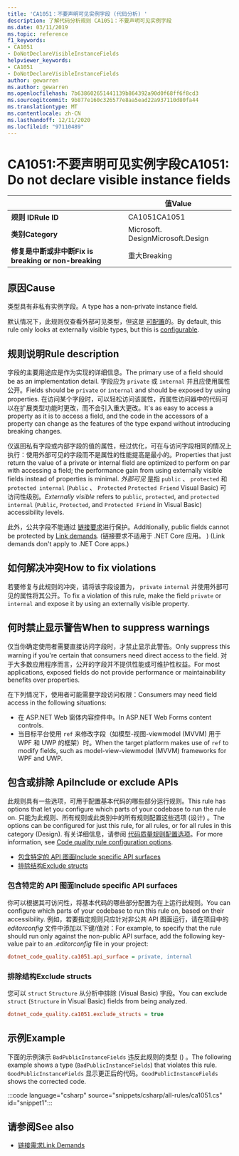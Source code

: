 ```yaml
---
title: 'CA1051：不要声明可见实例字段 (代码分析) '
description: 了解代码分析规则 CA1051：不要声明可见实例字段
ms.date: 03/11/2019
ms.topic: reference
f1_keywords:
- CA1051
- DoNotDeclareVisibleInstanceFields
helpviewer_keywords:
- CA1051
- DoNotDeclareVisibleInstanceFields
author: gewarren
ms.author: gewarren
ms.openlocfilehash: 7b638602651441139b864392a90d0f68ff6f8cd3
ms.sourcegitcommit: 9b877e160c326577e8aa5ead22a937110d80fa44
ms.translationtype: MT
ms.contentlocale: zh-CN
ms.lasthandoff: 12/11/2020
ms.locfileid: "97110489"
---
```

# <a name="ca1051-do-not-declare-visible-instance-fields"></a><span data-ttu-id="55754-103">CA1051:不要声明可见实例字段</span><span class="sxs-lookup"><span data-stu-id="55754-103">CA1051: Do not declare visible instance fields</span></span>

| | <span data-ttu-id="55754-104">值</span><span class="sxs-lookup"><span data-stu-id="55754-104">Value</span></span> |
|-|-|
| <span data-ttu-id="55754-105">**规则 ID**</span><span class="sxs-lookup"><span data-stu-id="55754-105">**Rule ID**</span></span> |<span data-ttu-id="55754-106">CA1051</span><span class="sxs-lookup"><span data-stu-id="55754-106">CA1051</span></span>|
| <span data-ttu-id="55754-107">**类别**</span><span class="sxs-lookup"><span data-stu-id="55754-107">**Category**</span></span> |<span data-ttu-id="55754-108">Microsoft. Design</span><span class="sxs-lookup"><span data-stu-id="55754-108">Microsoft.Design</span></span>|
| <span data-ttu-id="55754-109">**修复是中断或非中断**</span><span class="sxs-lookup"><span data-stu-id="55754-109">**Fix is breaking or non-breaking**</span></span> |<span data-ttu-id="55754-110">重大</span><span class="sxs-lookup"><span data-stu-id="55754-110">Breaking</span></span>|

## <a name="cause"></a><span data-ttu-id="55754-111">原因</span><span class="sxs-lookup"><span data-stu-id="55754-111">Cause</span></span>

<span data-ttu-id="55754-112">类型具有非私有实例字段。</span><span class="sxs-lookup"><span data-stu-id="55754-112">A type has a non-private instance field.</span></span>

<span data-ttu-id="55754-113">默认情况下，此规则仅查看外部可见类型，但这是 [可配置](#include-or-exclude-apis)的。</span><span class="sxs-lookup"><span data-stu-id="55754-113">By default, this rule only looks at externally visible types, but this is [configurable](#include-or-exclude-apis).</span></span>

## <a name="rule-description"></a><span data-ttu-id="55754-114">规则说明</span><span class="sxs-lookup"><span data-stu-id="55754-114">Rule description</span></span>

<span data-ttu-id="55754-115">字段的主要用途应是作为实现的详细信息。</span><span class="sxs-lookup"><span data-stu-id="55754-115">The primary use of a field should be as an implementation detail.</span></span> <span data-ttu-id="55754-116">字段应为 `private` 或 `internal` 并且应使用属性公开。</span><span class="sxs-lookup"><span data-stu-id="55754-116">Fields should be `private` or `internal` and should be exposed by using properties.</span></span> <span data-ttu-id="55754-117">在访问某个字段时，可以轻松访问该属性，而属性访问器中的代码可以在扩展类型功能时更改，而不会引入重大更改。</span><span class="sxs-lookup"><span data-stu-id="55754-117">It's as easy to access a property as it is to access a field, and the code in the accessors of a property can change as the features of the type expand without introducing breaking changes.</span></span>

<span data-ttu-id="55754-118">仅返回私有字段或内部字段的值的属性，经过优化，可在与访问字段相同的情况上执行：使用外部可见的字段而不是属性的性能提高是最小的。</span><span class="sxs-lookup"><span data-stu-id="55754-118">Properties that just return the value of a private or internal field are optimized to perform on par with accessing a field; the performance gain from using externally visible fields instead of properties is minimal.</span></span> <span data-ttu-id="55754-119">*外部可见* 是指 `public` 、 `protected` 和 `protected internal` (`Public` 、 `Protected` `Protected Friend` Visual Basic) 可访问性级别。</span><span class="sxs-lookup"><span data-stu-id="55754-119">*Externally visible* refers to `public`, `protected`, and `protected internal` (`Public`, `Protected`, and `Protected Friend` in Visual Basic) accessibility levels.</span></span>

<span data-ttu-id="55754-120">此外，公共字段不能通过 [链接要求](../../../framework/misc/link-demands.md)进行保护。</span><span class="sxs-lookup"><span data-stu-id="55754-120">Additionally, public fields cannot be protected by [Link demands](../../../framework/misc/link-demands.md).</span></span> <span data-ttu-id="55754-121"> (链接要求不适用于 .NET Core 应用。 ) </span><span class="sxs-lookup"><span data-stu-id="55754-121">(Link demands don't apply to .NET Core apps.)</span></span>

## <a name="how-to-fix-violations"></a><span data-ttu-id="55754-122">如何解决冲突</span><span class="sxs-lookup"><span data-stu-id="55754-122">How to fix violations</span></span>

<span data-ttu-id="55754-123">若要修复与此规则的冲突，请将该字段设置为， `private` `internal` 并使用外部可见的属性将其公开。</span><span class="sxs-lookup"><span data-stu-id="55754-123">To fix a violation of this rule, make the field `private` or `internal` and expose it by using an externally visible property.</span></span>

## <a name="when-to-suppress-warnings"></a><span data-ttu-id="55754-124">何时禁止显示警告</span><span class="sxs-lookup"><span data-stu-id="55754-124">When to suppress warnings</span></span>

<span data-ttu-id="55754-125">仅当你确定使用者需要直接访问字段时，才禁止显示此警告。</span><span class="sxs-lookup"><span data-stu-id="55754-125">Only suppress this warning if you're certain that consumers need direct access to the field.</span></span> <span data-ttu-id="55754-126">对于大多数应用程序而言，公开的字段并不提供性能或可维护性权益。</span><span class="sxs-lookup"><span data-stu-id="55754-126">For most applications, exposed fields do not provide performance or maintainability benefits over properties.</span></span>

<span data-ttu-id="55754-127">在下列情况下，使用者可能需要字段访问权限：</span><span class="sxs-lookup"><span data-stu-id="55754-127">Consumers may need field access in the following situations:</span></span>

- <span data-ttu-id="55754-128">在 ASP.NET Web 窗体内容控件中。</span><span class="sxs-lookup"><span data-stu-id="55754-128">In ASP.NET Web Forms content controls.</span></span>
- <span data-ttu-id="55754-129">当目标平台使用 `ref` 来修改字段（如模型-视图-viewmodel (MVVM) 用于 WPF 和 UWP 的框架）时。</span><span class="sxs-lookup"><span data-stu-id="55754-129">When the target platform makes use of `ref` to modify fields, such as model-view-viewmodel (MVVM) frameworks for WPF and UWP.</span></span>

## <a name="include-or-exclude-apis"></a><span data-ttu-id="55754-130">包含或排除 Api</span><span class="sxs-lookup"><span data-stu-id="55754-130">Include or exclude APIs</span></span>

<span data-ttu-id="55754-131">此规则具有一些选项，可用于配置基本代码的哪些部分运行规则。</span><span class="sxs-lookup"><span data-stu-id="55754-131">This rule has options that let you configure which parts of your codebase to run the rule on.</span></span> <span data-ttu-id="55754-132">只能为此规则、所有规则或此类别中的所有规则配置这些选项 (设计) 。</span><span class="sxs-lookup"><span data-stu-id="55754-132">The options can be configured for just this rule, for all rules, or for all rules in this category (Design).</span></span> <span data-ttu-id="55754-133">有关详细信息，请参阅 [代码质量规则配置选项](../code-quality-rule-options.md)。</span><span class="sxs-lookup"><span data-stu-id="55754-133">For more information, see [Code quality rule configuration options](../code-quality-rule-options.md).</span></span>

- [<span data-ttu-id="55754-134">包含特定的 API 图面</span><span class="sxs-lookup"><span data-stu-id="55754-134">Include specific API surfaces</span></span>](#include-specific-api-surfaces)
- [<span data-ttu-id="55754-135">排除结构</span><span class="sxs-lookup"><span data-stu-id="55754-135">Exclude structs</span></span>](#exclude-structs)

### <a name="include-specific-api-surfaces"></a><span data-ttu-id="55754-136">包含特定的 API 图面</span><span class="sxs-lookup"><span data-stu-id="55754-136">Include specific API surfaces</span></span>

<span data-ttu-id="55754-137">你可以根据其可访问性，将基本代码的哪些部分配置为在上运行此规则。</span><span class="sxs-lookup"><span data-stu-id="55754-137">You can configure which parts of your codebase to run this rule on, based on their accessibility.</span></span> <span data-ttu-id="55754-138">例如，若要指定规则只应针对非公共 API 图面运行，请在项目中的 *editorconfig* 文件中添加以下键/值对：</span><span class="sxs-lookup"><span data-stu-id="55754-138">For example, to specify that the rule should run only against the non-public API surface, add the following key-value pair to an *.editorconfig* file in your project:</span></span>

```ini
dotnet_code_quality.ca1051.api_surface = private, internal
```

### <a name="exclude-structs"></a><span data-ttu-id="55754-139">排除结构</span><span class="sxs-lookup"><span data-stu-id="55754-139">Exclude structs</span></span>

<span data-ttu-id="55754-140">您可以 `struct` `Structure` 从分析中排除 (Visual Basic) 字段。</span><span class="sxs-lookup"><span data-stu-id="55754-140">You can exclude `struct` (`Structure` in Visual Basic) fields from being analyzed.</span></span>

```ini
dotnet_code_quality.ca1051.exclude_structs = true
```

## <a name="example"></a><span data-ttu-id="55754-141">示例</span><span class="sxs-lookup"><span data-stu-id="55754-141">Example</span></span>

<span data-ttu-id="55754-142">下面的示例演示 `BadPublicInstanceFields` 违反此规则的类型 () 。</span><span class="sxs-lookup"><span data-stu-id="55754-142">The following example shows a type (`BadPublicInstanceFields`) that violates this rule.</span></span> <span data-ttu-id="55754-143">`GoodPublicInstanceFields` 显示更正后的代码。</span><span class="sxs-lookup"><span data-stu-id="55754-143">`GoodPublicInstanceFields` shows the corrected code.</span></span>

:::code language="csharp" source="snippets/csharp/all-rules/ca1051.cs" id="snippet1":::

## <a name="see-also"></a><span data-ttu-id="55754-144">请参阅</span><span class="sxs-lookup"><span data-stu-id="55754-144">See also</span></span>

- [<span data-ttu-id="55754-145">链接需求</span><span class="sxs-lookup"><span data-stu-id="55754-145">Link Demands</span></span>](../../../framework/misc/link-demands.md)
